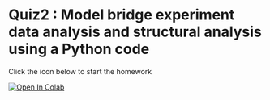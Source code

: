 # Quiz2 : Model bridge experiment data analysis and structural analysis using a Python code

Click the icon below to start the homework 

[![Open In Colab](https://colab.research.google.com/assets/colab-badge.svg)](https://colab.research.google.com/github/UCB-CE170a/Fall2021/blob/master/Quizes/quiz2/quiz2_2021.ipynb)
